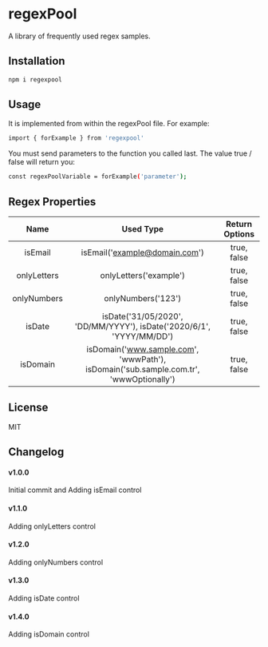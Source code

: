 # regexPool

A library of frequently used regex samples.

## Installation

```bash
npm i regexpool
```

## Usage

It is implemented from within the regexPool file. For example: 

```bash
import { forExample } from 'regexpool'
```

You must send parameters to the function you called last. The value true / false will return you: 

```bash
const regexPoolVariable = forExample('parameter');
```

## Regex Properties

| Name | Used Type  | Return Options  |
| :-----: | :-: | :-: |
| isEmail | isEmail('example@domain.com') | true, false |
| onlyLetters | onlyLetters('example') | true, false |
| onlyNumbers | onlyNumbers('123') | true, false |
| isDate | isDate('31/05/2020', 'DD/MM/YYYY'), isDate('2020/6/1', 'YYYY/MM/DD') | true, false |
| isDomain | isDomain('www.sample.com', 'wwwPath'), isDomain('sub.sample.com.tr', 'wwwOptionally') | true, false |

## License
MIT

## Changelog
#### v1.0.0 
Initial commit and Adding isEmail control
#### v1.1.0 
Adding onlyLetters control
#### v1.2.0 
Adding onlyNumbers control
#### v1.3.0 
Adding isDate control
#### v1.4.0 
Adding isDomain control